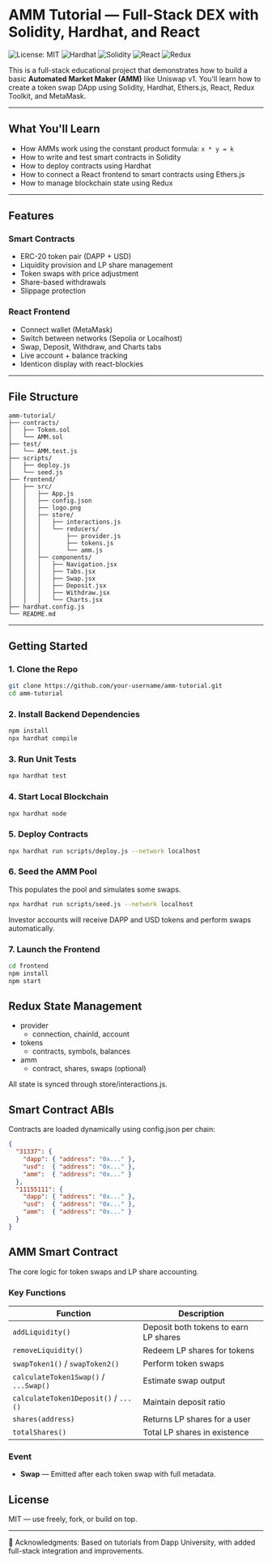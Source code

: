 # AMM Tutorial — Full-Stack DEX with Solidity, Hardhat, and React

![License: MIT](https://img.shields.io/badge/License-MIT-green.svg)
![Hardhat](https://img.shields.io/badge/Framework-Hardhat-yellow)
![Solidity](https://img.shields.io/badge/Language-Solidity-blue)
![React](https://img.shields.io/badge/Frontend-React-61DAFB?logo=react)
![Redux](https://img.shields.io/badge/State-Redux-purple?logo=redux)


This is a full-stack educational project that demonstrates how to build a basic **Automated Market Maker (AMM)** like Uniswap v1. You'll learn how to create a token swap DApp using Solidity, Hardhat, Ethers.js, React, Redux Toolkit, and MetaMask.

---

## What You'll Learn

- How AMMs work using the constant product formula: `x * y = k`
- How to write and test smart contracts in Solidity
- How to deploy contracts using Hardhat
- How to connect a React frontend to smart contracts using Ethers.js
- How to manage blockchain state using Redux

---

## Features

### Smart Contracts
- ERC-20 token pair (DAPP + USD)
- Liquidity provision and LP share management
- Token swaps with price adjustment
- Share-based withdrawals
- Slippage protection

### React Frontend
- Connect wallet (MetaMask)
- Switch between networks (Sepolia or Localhost)
- Swap, Deposit, Withdraw, and Charts tabs
- Live account + balance tracking
- Identicon display with react-blockies

---

## File Structure

``` plaintext
amm-tutorial/
├── contracts/
│   ├── Token.sol
│   └── AMM.sol
├── test/
│   └── AMM.test.js
├── scripts/
│   ├── deploy.js
│   └── seed.js
├── frontend/
│   ├── src/
│   │   ├── App.js
│   │   ├── config.json
│   │   ├── logo.png
│   │   ├── store/
│   │   │   ├── interactions.js
│   │   │   └── reducers/
│   │   │       ├── provider.js
│   │   │       ├── tokens.js
│   │   │       └── amm.js
│   │   ├── components/
│   │   │   ├── Navigation.jsx
│   │   │   ├── Tabs.jsx
│   │   │   ├── Swap.jsx
│   │   │   ├── Deposit.jsx
│   │   │   ├── Withdraw.jsx
│   │   │   └── Charts.jsx
├── hardhat.config.js
└── README.md
```
---

## Getting Started

### 1. Clone the Repo
```bash
git clone https://github.com/your-username/amm-tutorial.git
cd amm-tutorial
```
### 2. Install Backend Dependencies
```bash
npm install
npx hardhat compile
```

### 3.  Run Unit Tests
```bash
npx hardhat test
```

### 4. Start Local Blockchain
```bash
npx hardhat node
```

### 5. Deploy Contracts
```bash
npx hardhat run scripts/deploy.js --network localhost
```

### 6. Seed the AMM Pool
This populates the pool and simulates some swaps.
```bash
npx hardhat run scripts/seed.js --network localhost
```
Investor accounts will receive DAPP and USD tokens and perform swaps automatically.

### 7. Launch the Frontend
```bash
cd frontend
npm install
npm start
```

## Redux State Management
- provider
  - connection, chainId, account
- tokens
  - contracts, symbols, balances
- amm
  - contract, shares, swaps (optional)

All state is synced through store/interactions.js.

## Smart Contract ABIs
Contracts are loaded dynamically using config.json per chain:
```json
{
  "31337": {
    "dapp": { "address": "0x..." },
    "usd":  { "address": "0x..." },
    "amm":  { "address": "0x..." }
  },
  "11155111": {
    "dapp": { "address": "0x..." },
    "usd":  { "address": "0x..." },
    "amm":  { "address": "0x..." }
  }
}
```

## AMM Smart Contract
The core logic for token swaps and LP share accounting.

### Key Functions

| Function                             | Description                                 |
|--------------------------------------|---------------------------------------------|
| `addLiquidity()`                     | Deposit both tokens to earn LP shares       |
| `removeLiquidity()`                  | Redeem LP shares for tokens                 |
| `swapToken1()` / `swapToken2()`      | Perform token swaps                         |
| `calculateToken1Swap()` / `...Swap()`| Estimate swap output                        |
| `calculateToken1Deposit()` / `...()` | Maintain deposit ratio                      |
| `shares(address)`                    | Returns LP shares for a user                |
| `totalShares()`                      | Total LP shares in existence                |

### Event

- **Swap** — Emitted after each token swap with full metadata.



## License
MIT — use freely, fork, or build on top.

---

🙏 Acknowledgments:
Based on tutorials from Dapp University, with added full-stack integration and improvements.



